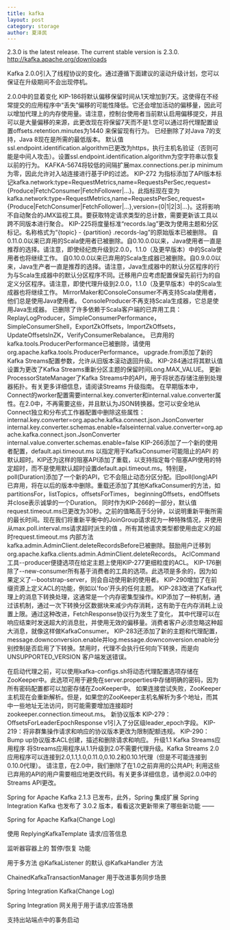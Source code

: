 ```yaml
---
title: kafka
layout: post
category: storage
author: 夏泽民
---
```

2.3.0 is the latest release. The current stable version is 2.3.0.
http://kafka.apache.org/downloads
<!-- more -->
Kafka 2.0.0引入了线程协议的变化。通过遵循下面建议的滚动升级计划，您可以保证在升级期间不会出现停机。

2.0.0中的显着变化
KIP-186将默认偏移保留时间从1天增加到7天。这使得在不经常提交的应用程序中“丢失”偏移的可能性降低。它还会增加活动的偏移量，因此可以增加代理上的内存使用量。请注意，控制台使用者当前默认启用偏移提交，并且可以是大量偏移的来源，此更改现在将保留7天而不是1.您可以通过将代理配置设置offsets.retention.minutes为1440 来保留现有行为。
已经删除了对Java 7的支持，Java 8现在是所需的最低版本。
默认值ssl.endpoint.identification.algorithm已更改为https，执行主机名验证（否则可能是中间人攻击）。设置ssl.endpoint.identification.algorithm为空字符串以恢复以前的行为。
KAFKA-5674将较低的间隔扩展max.connections.per.ip minimum为零，因此允许对入站连接进行基于IP的过滤。
KIP-272 为指标添加了API版本标记kafka.network:type=RequestMetrics,name=RequestsPerSec,request={Produce|FetchConsumer|FetchFollower|...}。此指标现在变为kafka.network:type=RequestMetrics,name=RequestsPerSec,request={Produce|FetchConsumer|FetchFollower|...},version={0|1|2|3|...}。这将影响不自动聚合的JMX监视工具。要获取特定请求类型的总计数，需要更新该工具以跨不同版本进行聚合。
KIP-225将度量标准“records.lag”更改为使用主题和分区标记。名称格式为“{topic} - {partition} .records-lag”的原始版本已被删除。
自0.11.0.0以来已弃用的Scala使用者已被删除。自0.10.0.0以来，Java使用者一直是推荐的选择。请注意，即使经纪商升级到2.0.0，1.1.0（及更早版本）中的Scala使用者也将继续工作。
自0.10.0.0以来已弃用的Scala生成器已被删除。自0.9.0.0以来，Java生产者一直是推荐的选择。请注意，Java生成器中的默认分区程序的行为与Scala生成器中的默认分区程序不同。迁移用户应考虑配置保留先前行为的自定义分区程序。请注意，即使代理升级到2.0.0，1.1.0（及更早版本）中的Scala生成器也将继续工作。
MirrorMaker和ConsoleConsumer不再支持Scala使用者，他们总是使用Java使用者。
ConsoleProducer不再支持Scala生成器，它总是使用Java生成器。
已删除了许多依赖于Scala客户端的已弃用工具：ReplayLogProducer，SimpleConsumerPerformance，SimpleConsumerShell，ExportZkOffsets，ImportZkOffsets，UpdateOffsetsInZK，VerifyConsumerRebalance。
已弃用的kafka.tools.ProducerPerformance已被删除，请使用org.apache.kafka.tools.ProducerPerformance。
upgrade.from添加了新的Kafka Streams配置参数，允许从旧版本滚动退回升级。
KIP-284通过将其默认值设置为更改了Kafka Streams重新分区主题的保留时间Long.MAX_VALUE。
更新ProcessorStateManager了Kafka Streams中的API，用于将状态存储注册到处理器拓扑。有关更多详细信息，请阅读Streams 升级指南。
在早期版本中，Connect的worker配置需要internal.key.converter和internal.value.converter属性。在2.0中，不再需要这些，并且默认为JSON转换器。您可以安全地从Connect独立和分布式工作器配置中删除这些属性：
internal.key.converter=org.apache.kafka.connect.json.JsonConverter internal.key.converter.schemas.enable=falseinternal.value.converter=org.apache.kafka.connect.json.JsonConverter internal.value.converter.schemas.enable=false
KIP-266添加了一个新的使用者配置，default.api.timeout.ms 以指定用于KafkaConsumer可能阻止的API 的默认超时。KIP还为这样的阻塞API添加了重载，以支持指定每个阻塞API使用的特定超时，而不是使用默认超时设置default.api.timeout.ms。特别是，poll(Duration)添加了一个新的API，它不会阻止动态分区分配。旧poll(long)API已弃用，将在以后的版本中删除。重载还添加了其他KafkaConsumer的方法，如partitionsFor，listTopics，offsetsForTimes， beginningOffsets，endOffsets并close表示诚挚的一个Duration。
同时作为KIP-266的一部分，默认值request.timeout.ms已更改为30秒。之前的值略高于5分钟，以说明重新平衡所需的最长时间。现在我们将重新平衡中的JoinGroup请求视为一种特殊情况，并使用从max.poll.interval.ms请求超时派生的值 。所有其他请求类型都使用由定义的超时request.timeout.ms
内部方法kafka.admin.AdminClient.deleteRecordsBefore已被删除。鼓励用户迁移到org.apache.kafka.clients.admin.AdminClient.deleteRecords。
AclCommand工具--producer便捷选项在给定主题上使用KIP-277更细粒度的ACL。
KIP-176删除了--new-consumer所有基于消费者的工具的选项。此选项是多余的，因为如果定义了--bootstrap-server，则会自动使用新的使用者。
KIP-290增加了在前缀资源上定义ACL的功能，例如以'foo'开头的任何主题。
KIP-283改进了Kafka代理上的消息下转换处理，这通常是一个内存密集型操作。KIP添加了一种机制，通过该机制，通过一次下转换分区数据块来减少内存消耗，这有助于在内存消耗上设置上限。通过这种改进，FetchResponse协议行为发生了变化， 其中代理可以在响应结束时发送超大的消息批，并使用无效的偏移量。消费者客户必须忽略这种超大消息，就像这样做KafkaConsumer。
KIP-283还添加了新的主题和代理配置，message.downconversion.enable并log.message.downconversion.enable分别控制是否启用了下转换。禁用时，代理不会执行任何向下转换，而是向UNSUPPORTED_VERSION 客户端发送错误。

在启动代理之前，可以使用kafka-configs.sh将动态代理配置选项存储在ZooKeeper中。此选项可用于避免在server.properties中存储明确的密码，因为所有密码配置都可以加密存储在ZooKeeper中。
如果连接尝试失败，ZooKeeper主机现在会重新解析。但是，如果您的ZooKeeper主机名解析为多个地址，而其中一些地址无法访问，则可能需要增加连接超时zookeeper.connection.timeout.ms。
新协议版本
KIP-279：OffsetsForLeaderEpochResponse v1引入了分区级leader_epoch字段。
KIP-219：将非群集操作请求和响应的协议版本更改为限制配额违规。
KIP-290：Bump up协议版本ACL创建，描述和删除请求和响应。
升级1.1 Kafka Streams应用程序
将Streams应用程序从1.1升级到2.0不需要代理升级。Kafka Streams 2.0应用程序可以连接到2.0,1.1,1.0,0.11.0,0.10.2和0.10.1代理（但是不可能连接到0.10.0代理）。
请注意，在2.0中，我们删除了在1.0之前弃用的公共API; 利用这些已弃用的API的用户需要相应地更改代码。有关更多详细信息，请参阅2.0.0中的Streams API更改。

Spring for Apache Kafka 2.1.3 已发布，此外，Spring 集成扩展 Spring Integration Kafka 也发布了 3.0.2 版本，看看这次更新带来了哪些新功能 ——

Spring for Apache Kafka(Change Log)

使用 ReplyingKafkaTemplate 请求/应答信息

监听器容器上的 暂停/恢复 功能

用于多方法 @KafkaListener 的默认 @KafkaHandler 方法

ChainedKafkaTransactionManager 用于改进事务同步场景

Spring Integration Kafka(Change Log)

Spring Integration 网关用于用于请求/应答场景

支持出站端点中的事务启动



